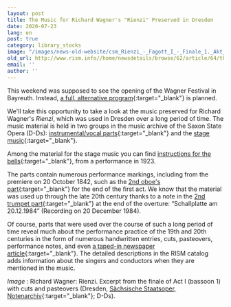 ```yaml
---
layout: post
title: The Music for Richard Wagner's "Rienzi" Preserved in Dresden
date: 2020-07-23
lang: en
post: true
category: library_stocks
image: "/images/news-old-website/csm_Rienzi_-_Fagott_I_-_Finale_1._Akt_e8492a55ba.png"
old_url: http://www.rism.info//home/newsdetails/browse/62/article/64/the-music-for-richard-wagners-rienzi-preserved-in-dresden.html
email: ''
author: ''
---
```



This weekend was supposed to see the opening of the Wagner Festival in Bayreuth. Instead, [a full, alternative program](https://www.bayreuther-festspiele.de/en/festspiele/news/2020/virtual-festival-season-and-the-cultural-summer-live-on-site/){:target="_blank"} is planned.

We'll take this opportunity to take a look at the music preserved for Richard Wagner's _Rienzi_, which was used in Dresden over a long period of time. The music material is held in two groups in the music archive of the Saxon State Opera (D-Ds): [instrumental/vocal parts](https://opac.rism.info/search?id=270000984&View=rism){:target="_blank"} and the [stage music](https://opac.rism.info/search?id=270002738&View=rism){:target="_blank"}.

Among the material for the stage music you can find [instructions for the bells](https://sachsen.digital/werkansicht/dlf/361863/529/){:target="_blank"}, from a performance in 1923.

The parts contain numerous performance markings, including from the premiere on 20 October 1842, such as the [2nd oboe's part](https://sachsen.digital/werkansicht/dlf/361862/189/){:target="_blank"} for the end of the first act. We know that the material was used up through the late 20th century thanks to a note in the [2nd trumpet part](https://sachsen.digital/werkansicht/dlf/361865/339/){:target="_blank"} at the end of the overture: “Schallplatte am 20.12.1984” (Recording on 20 December 1984).

Of course, parts that were used over the course of such a long period of time reveal much about the performance practice of the 19th and 20th centuries in the form of numerous handwritten entries, cuts, pasteovers, performance notes, and even [a taped-in newspaper article](https://sachsen.digital/werkansicht/dlf/361862/314/){:target="_blank"}. The detailed descriptions in the RISM catalog adds information about the singers and conductors when they are mentioned in the music.

_Image_ : Richard Wagner: Rienzi. Excerpt from the finale of Act I (bassoon 1) with cuts and pasteovers (Dresden, [Sächsische Staatsoper, Notenarchiv](https://sachsen.digital/werkansicht/dlf/361862/664/){:target="_blank"}; D-Ds).



